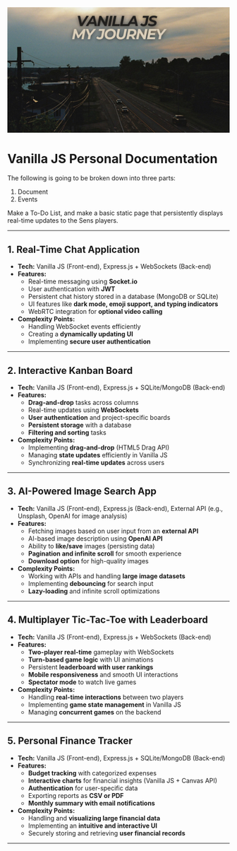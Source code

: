 <div align="center">
    <img src="0_assets/1.jpg"></img>
</div>

# Vanilla JS Personal Documentation

The following is going to be broken down into three parts:

1. Document
2. Events

Make a To-Do List, and make a basic static page that persistently displays real-time updates to the Sens players.

---

## 1. Real-Time Chat Application
- **Tech:** Vanilla JS (Front-end), Express.js + WebSockets (Back-end)
- **Features:**
  - Real-time messaging using **Socket.io**
  - User authentication with **JWT**
  - Persistent chat history stored in a database (MongoDB or SQLite)
  - UI features like **dark mode, emoji support, and typing indicators**
  - WebRTC integration for **optional video calling**
- **Complexity Points:**
  - Handling WebSocket events efficiently
  - Creating a **dynamically updating UI**
  - Implementing **secure user authentication**

---

## 2. Interactive Kanban Board
- **Tech:** Vanilla JS (Front-end), Express.js + SQLite/MongoDB (Back-end)
- **Features:**
  - **Drag-and-drop** tasks across columns
  - Real-time updates using **WebSockets**
  - **User authentication** and project-specific boards
  - **Persistent storage** with a database
  - **Filtering and sorting** tasks
- **Complexity Points:**
  - Implementing **drag-and-drop** (HTML5 Drag API)
  - Managing **state updates** efficiently in Vanilla JS
  - Synchronizing **real-time updates** across users

---

## 3. AI-Powered Image Search App
- **Tech:** Vanilla JS (Front-end), Express.js (Back-end), External API (e.g., Unsplash, OpenAI for image analysis)
- **Features:**
  - Fetching images based on user input from an **external API**
  - AI-based image description using **OpenAI API**
  - Ability to **like/save** images (persisting data)
  - **Pagination and infinite scroll** for smooth experience
  - **Download option** for high-quality images
- **Complexity Points:**
  - Working with APIs and handling **large image datasets**
  - Implementing **debouncing** for search input
  - **Lazy-loading** and infinite scroll optimizations

---

## 4. Multiplayer Tic-Tac-Toe with Leaderboard
- **Tech:** Vanilla JS (Front-end), Express.js + WebSockets (Back-end)
- **Features:**
  - **Two-player real-time** gameplay with WebSockets
  - **Turn-based game logic** with UI animations
  - Persistent **leaderboard with user rankings**
  - **Mobile responsiveness** and smooth UI interactions
  - **Spectator mode** to watch live games
- **Complexity Points:**
  - Handling **real-time interactions** between two players
  - Implementing **game state management** in Vanilla JS
  - Managing **concurrent games** on the backend

---

## 5. Personal Finance Tracker
- **Tech:** Vanilla JS (Front-end), Express.js + SQLite/MongoDB (Back-end)
- **Features:**
  - **Budget tracking** with categorized expenses
  - **Interactive charts** for financial insights (Vanilla JS + Canvas API)
  - **Authentication** for user-specific data
  - Exporting reports as **CSV or PDF**
  - **Monthly summary with email notifications**
- **Complexity Points:**
  - Handling and **visualizing large financial data**
  - Implementing an **intuitive and interactive UI**
  - Securely storing and retrieving **user financial records**

---

